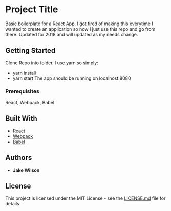 # Project Title

Basic boilerplate for a React App. I got tired of making this everytime I wanted to create an application so now I just use this repo and go from there. Updated for 2018 and will updated as my needs change.

## Getting Started

Clone Repo into folder.
I use yarn so simply:

- yarn install
- yarn start
  The app should be running on localhost:8080

### Prerequisites

React, Webpack, Babel

## Built With

- [React](https://reactjs.org/)
- [Webpack](https://webpack.js.org/)
- [Babel](https://babeljs.io/)

## Authors

- **Jake Wilson**

## License

This project is licensed under the MIT License - see the [LICENSE.md](LICENSE.md) file for details
